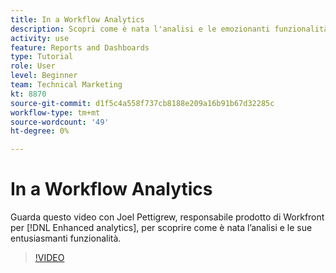 ```yaml
---
title: In a Workflow Analytics
description: Scopri come è nata l'analisi e le emozionanti funzionalità che rende possibile con Joel Pettigrew, Product Manager per [!DNL Enhanced analytics].
activity: use
feature: Reports and Dashboards
type: Tutorial
role: User
level: Beginner
team: Technical Marketing
kt: 8870
source-git-commit: d1f5c4a558f737cb8188e209a16b91b67d32285c
workflow-type: tm+mt
source-wordcount: '49'
ht-degree: 0%

---
```


# In a Workflow Analytics

Guarda questo video con Joel Pettigrew, responsabile prodotto di Workfront per [!DNL Enhanced analytics], per scoprire come è nata l’analisi e le sue entusiasmanti funzionalità.

>[!VIDEO](https://video.tv.adobe.com/v/335042/?quality=12)
